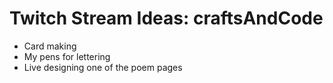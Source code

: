 # Twitch Stream Ideas: craftsAndCode

- Card making
- My pens for lettering
- Live designing one of the poem pages